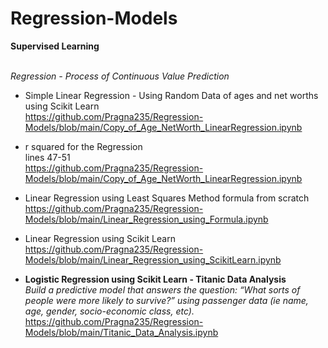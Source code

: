 # Regression-Models
**Supervised Learning**

<br>_Regression - Process of Continuous Value Prediction_

* Simple Linear Regression - Using Random Data of ages and net worths using Scikit Learn
<br> https://github.com/Pragna235/Regression-Models/blob/main/Copy_of_Age_NetWorth_LinearRegression.ipynb

* r squared for the Regression
<br> lines 47-51
<br> https://github.com/Pragna235/Regression-Models/blob/main/Copy_of_Age_NetWorth_LinearRegression.ipynb

* Linear Regression using Least Squares Method formula from scratch
<br> https://github.com/Pragna235/Regression-Models/blob/main/Linear_Regression_using_Formula.ipynb

* Linear Regression using Scikit Learn
<br> https://github.com/Pragna235/Regression-Models/blob/main/Linear_Regression_using_ScikitLearn.ipynb

* **Logistic Regression using Scikit Learn - Titanic Data Analysis**
<br> _Build a predictive model that answers the question: “What sorts of people were more likely to survive?” using passenger data (ie name, age, gender, socio-economic class, etc)._
<br> https://github.com/Pragna235/Regression-Models/blob/main/Titanic_Data_Analysis.ipynb
